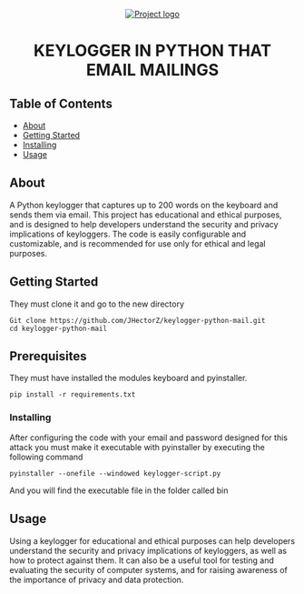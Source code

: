 <p align="center">
  <a href="" rel="noopener">
 <img src="https://d3npc921eoaj06.cloudfront.net/wp-content/uploads/2018/06/08161206/keylogger.jpg" alt="Project logo"></a>
</p>
<h1 align="center">KEYLOGGER IN PYTHON THAT EMAIL MAILINGS</h1>


## Table of Contents

- [About](#about)
- [Getting Started](#getting_started)
- [Installing](#Installing)
- [Usage](#usage)

## About <a name = "about"></a>

A Python keylogger that captures up to 200 words on the keyboard and sends them via email. This project has educational and ethical purposes, and is designed to help developers understand the security and privacy implications of keyloggers. The code is easily configurable and customizable, and is recommended for use only for ethical and legal purposes.

## Getting Started <a name = "getting_started"></a>

They must clone it and go to the new directory

```
Git clone https://github.com/JHectorZ/keylogger-python-mail.git
cd keylogger-python-mail
```

## Prerequisites

They must have installed the modules keyboard and pyinstaller.

```
pip install -r requirements.txt
```

### Installing <a name = "Installing"></a>

After configuring the code with your email and password designed for this attack you must make it executable with pyinstaller by executing the following command

```
pyinstaller --onefile --windowed keylogger-script.py
```

And you will find the executable file in the folder called bin

## Usage <a name = "usage"></a>

Using a keylogger for educational and ethical purposes can help developers understand the security and privacy implications of keyloggers, as well as how to protect against them. It can also be a useful tool for testing and evaluating the security of computer systems, and for raising awareness of the importance of privacy and data protection.
